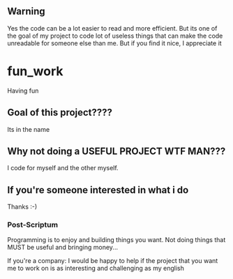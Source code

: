 ## Warning
Yes the code can be a lot easier to read and more efficient. But its one of the goal of my project to code lot of useless things that can make the code unreadable for someone else than me.
But if you find it nice, I appreciate it

# fun_work
Having fun 

## Goal of this project????
Its in the name

## Why not doing a USEFUL PROJECT WTF MAN???
I code for myself and the other myself. 

## If you're someone interested in what i do
Thanks :-)

### Post-Scriptum
Programming is to enjoy and building things you want.
Not doing things that MUST be useful and bringing money... 

If you're a company: I would be happy to help if the project that you want me to work on is as interesting and challenging as my english
